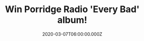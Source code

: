 ---
campaign-uuid: "c-a22218bd-834d-4ad1-a49b-5d202f4df7e9"
type: "Competition"
category: "Music"
date: "2020-03-07T06:00:00.000Z"
end-date: "2020-05-07T23:59:00.000Z"
disable-form: false
is_promoted: false
has_entry_page: true
title: "Win Porridge Radio 'Every Bad' album!"
competition-description: "<p>Porridge Radio grew out of Dana Margolin's bedroom, where\
  \ she started making music in private. Inspired by her environment and her growing\
  \ friendships with her new bandmates, Margolin's distinctive, indie-pop-but make-it-existentialist\
  \ style soon started to crystallise. We are giving away a copy of their album 'Every\
  \ Bad' to one lucky NME AAA member to win.</p>\n<p>Click below and it could be yours.</p>\n"
hero-header: "Win Porridge Radio 'Every Bad' album!"
terms-confirmation: "N/A"
banner-img: "https://assets.expresslyapp.com/asset-8a2e865f-ef1b-41c2-85c0-926d31d7da39.jpg"
logo-left-href: "aaa.nme.com"
logo-left-image: "https://assets.expresslyapp.com/asset-f6bb494b-ac3d-4dd9-9706-d42d3741c1f9.jpg"
logo-left-title: "NME AAA"
bg-image-hero: "https://assets.expresslyapp.com/asset-bd58cd97-0504-4eb8-8ad8-8d5bbe5dd4c1.jpg"
bg-image-first: "https://assets.expresslyapp.com/asset-74b8af96-2925-4a96-96e1-ec5b80e6a1f5.jpg"
section1-content: "<p>The band self-released a load of demos and a garden-shed-recorded\
  \ collection on Memorials of Distinction, while tireless touring cemented their\
  \ firm reputation as one of UK DIY's most beloved and compelling live bands. As\
  \ the band's sound - bright pop-rock instrumentation blended with Margolin's tender,\
  \ open-ended lyrics - has developed and refined, Porridge Radio have also received\
  \ enthusiastic radio airplay on the BBC, Radio X and more. Now, they are taking\
  \ that development a step further, as they put out their label debut, Every Bad.</p>\n"
entry-title: "Win Porridge Radio 'Every Bad' album!"
entry-content: "<p>Enter the draw to win Porridge Radio 'Every Bad' album by completing\
  \ the form below before 23:59 on the 07th of May 2020.</p>\n"
has-winner: false
prize-description: "Porridge Radio 'Every Bad' album!"
special-conditions: "Multiple entries are allowed up to one every day."
country-restrictions:
- "GB"
---